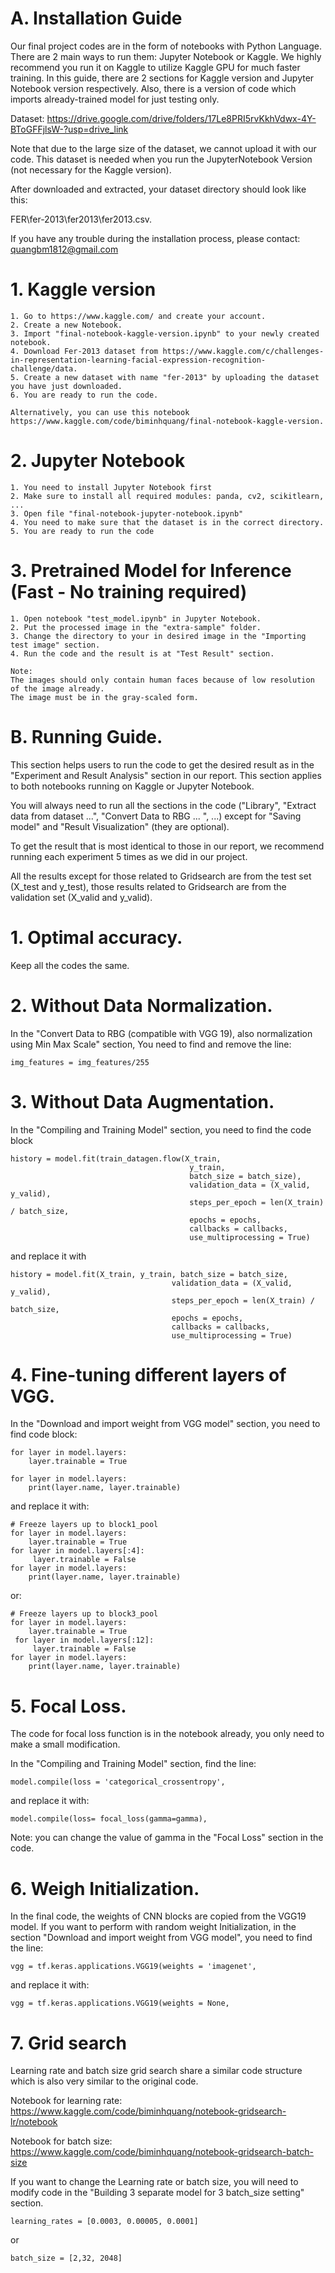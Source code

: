
# A. Installation Guide

Our final project codes are in the form of notebooks with Python Language. There are 2 main ways to run them: Jupyter Notebook or Kaggle. We highly recommend you  run it on Kaggle to utilize Kaggle GPU for much faster training. In this guide, there are 2 sections for Kaggle version and Jupyter Notebook version respectively. Also, there is a version of code which imports already-trained model for just testing only.

Dataset:
https://drive.google.com/drive/folders/17Le8PRI5rvKkhVdwx-4Y-BToGFFjlsW-?usp=drive_link

Note that due to the large size of the dataset, we cannot upload it with our code. This dataset is needed when you run the JupyterNotebook Version (not necessary for the Kaggle version).

After downloaded and extracted, your dataset directory should look like this:

   FER\fer-2013\fer2013\fer2013.csv.

If you have any trouble during the installation process, please contact: quangbm1812@gmail.com
# 1. Kaggle version

    1. Go to https://www.kaggle.com/ and create your account.
    2. Create a new Notebook.
    3. Import "final-notebook-kaggle-version.ipynb" to your newly created notebook.
    4. Download Fer-2013 dataset from https://www.kaggle.com/c/challenges-in-representation-learning-facial-expression-recognition-challenge/data.
    5. Create a new dataset with name "fer-2013" by uploading the dataset you have just downloaded. 
    6. You are ready to run the code.

    Alternatively, you can use this notebook https://www.kaggle.com/code/biminhquang/final-notebook-kaggle-version.

# 2. Jupyter Notebook
    1. You need to install Jupyter Notebook first 
    2. Make sure to install all required modules: panda, cv2, scikitlearn, ...
    3. Open file "final-notebook-jupyter-notebook.ipynb"
    4. You need to make sure that the dataset is in the correct directory.
    5. You are ready to run the code

# 3. Pretrained Model for Inference (Fast - No training required)
    1. Open notebook "test_model.ipynb" in Jupyter Notebook.
    2. Put the processed image in the "extra-sample" folder.
    3. Change the directory to your in desired image in the "Importing test image" section.
    4. Run the code and the result is at "Test Result" section.

    Note: 
    The images should only contain human faces because of low resolution of the image already.
    The image must be in the gray-scaled form.

# B. Running Guide.
This section helps users to run the code to get the desired result as in the "Experiment and Result Analysis" section in our report.
This section applies to both notebooks running on Kaggle or Jupyter Notebook.

You will always need to run all the sections in the code ("Library", "Extract data from dataset ...", "Convert Data to RBG ... ", ...) except for "Saving model" and "Result Visualization" (they are optional).

To get the result that is most identical to those in our report, we recommend running each experiment 5 times as we did in our project.

All the results except for those related to Gridsearch are from the test set (X_test and y_test), those results related to Gridsearch are from the validation set (X_valid and y_valid).

# 1. Optimal accuracy.

Keep all the codes the same.

# 2. Without Data Normalization.

In the "Convert Data to RBG (compatible with VGG 19), also normalization using Min Max Scale" section, You need to find and remove the line:

    img_features = img_features/255 

# 3. Without Data Augmentation.

In the "Compiling and Training Model" section, you need to find the code block 





    history = model.fit(train_datagen.flow(X_train, 
                                            y_train, 
                                            batch_size = batch_size),
                                            validation_data = (X_valid, y_valid),
                                            steps_per_epoch = len(X_train) / batch_size,
                                            epochs = epochs,
                                            callbacks = callbacks,
                                            use_multiprocessing = True) 
and replace it with



    history = model.fit(X_train, y_train, batch_size = batch_size,
                                        validation_data = (X_valid, y_valid),
                                        steps_per_epoch = len(X_train) / batch_size,
                                        epochs = epochs,
                                        callbacks = callbacks,
                                        use_multiprocessing = True)

# 4. Fine-tuning different layers of VGG.

In the "Download and import weight from VGG model" section, you need to find code block:


    for layer in model.layers:
        layer.trainable = True

    for layer in model.layers:
        print(layer.name, layer.trainable) 

and replace it with:

    # Freeze layers up to block1_pool
    for layer in model.layers:
        layer.trainable = True
    for layer in model.layers[:4]:
         layer.trainable = False
    for layer in model.layers:
        print(layer.name, layer.trainable)

or:

    # Freeze layers up to block3_pool
    for layer in model.layers:
        layer.trainable = True
     for layer in model.layers[:12]:
         layer.trainable = False
    for layer in model.layers:
        print(layer.name, layer.trainable)

# 5. Focal Loss.

The code for focal loss function is in the notebook already, you only need to make a small modification.

In the "Compiling and Training Model" section, find the line:

    model.compile(loss = 'categorical_crossentropy',

and replace it with:

    model.compile(loss= focal_loss(gamma=gamma),

Note: you can change the value of gamma in the "Focal Loss" section in the code.

# 6. Weigh Initialization.

In the final code, the weights of CNN blocks are copied from the VGG19 model. If you want to perform with random weight Initialization, in the section "Download and import weight from VGG model", you need to find the line:

    vgg = tf.keras.applications.VGG19(weights = 'imagenet',

and replace it with:

    vgg = tf.keras.applications.VGG19(weights = None,


# 7. Grid search 

Learning rate and batch size grid search share a similar code structure which is also very similar to the original code. 

Notebook for learning rate:
https://www.kaggle.com/code/biminhquang/notebook-gridsearch-lr/notebook

Notebook for batch size:
https://www.kaggle.com/code/biminhquang/notebook-gridsearch-batch-size

If you want to change the Learning rate or batch size, you will need to modify code in the "Building 3 separate model for 3 batch_size setting" section. 

    learning_rates = [0.0003, 0.00005, 0.0001]

or 

    batch_size = [2,32, 2048]






